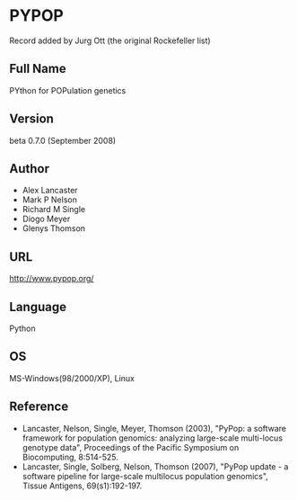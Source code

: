 # PYPOP
Record added by Jurg Ott (the original Rockefeller list)

## Full Name
PYthon for POPulation genetics

## Version
beta 0.7.0 (September 2008)

## Author
* Alex Lancaster
* Mark P Nelson
* Richard M Single
* Diogo Meyer
* Glenys Thomson

## URL
http://www.pypop.org/

## Language
Python

## OS
MS-Windows(98/2000/XP), Linux

## Reference
* Lancaster, Nelson, Single, Meyer, Thomson (2003), "PyPop: a software framework for population genomics: analyzing large-scale multi-locus genotype data", Proceedings of the Pacific Symposium on Biocomputing, 8:514-525.
* Lancaster, Single, Solberg, Nelson, Thomson (2007), "PyPop update - a software pipeline for large-scale multilocus population genomics", Tissue Antigens, 69(s1):192-197.